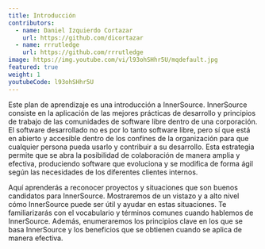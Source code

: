 ```yaml
---
title: Introducción
contributors:
  - name: Daniel Izquierdo Cortazar
    url: https://github.com/dicortazar
  - name: rrrutledge
    url: https://github.com/rrrutledge
image: https://img.youtube.com/vi/l93ohSHhr5U/mqdefault.jpg
featured: true
weight: 1
youtubeCode: l93ohSHhr5U
---
```

<div class="paragraph">
<p>Este plan de aprendizaje es una introducción a InnerSource.
InnerSource consiste en la aplicación de las mejores prácticas de desarrollo y principios de trabajo de las comunidades de software libre dentro de una corporación.
El software desarrollado no es por lo tanto software libre, pero sí que está en abierto y accesible dentro de los confines de la organización para que cualquier persona pueda usarlo y contribuir a su desarrollo.
Esta estrategia permite que se abra la posibilidad de colaboración de manera amplia y efectiva, produciendo software que evoluciona y se modifica de forma ágil según las necesidades de los diferentes clientes internos.</p>
</div>
<div class="paragraph">
<p>Aquí aprenderás a reconocer proyectos y situaciones que son buenos candidatos para InnerSource.
Mostraremos de un vistazo y a alto nivel cómo InnerSource puede ser útil y ayudar en estas situaciones.
Te familiarizarás con el vocabulario y términos comunes cuando hablemos de InnerSource.
Además, enumeraremos los principios clave en los que se basa InnerSource y los beneficios que se obtienen cuando se aplica de manera efectiva.</p>
</div>
<!--- This file autogenerated from https://github.com/InnerSourceCommons/InnerSourceLearningPath/blob/master/scripts -->